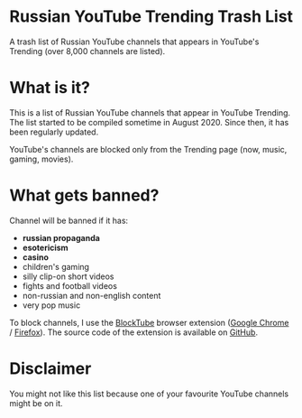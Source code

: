 # Russian YouTube Trending Trash List
A trash list of Russian YouTube channels that appears in YouTube's Trending (over 8,000 channels are listed).

# What is it?
This is a list of Russian YouTube channels that appear in YouTube Trending. The list started to be compiled sometime in
August 2020. Since then, it has been regularly updated.

YouTube's channels are blocked only from the Trending page (now, music, gaming, movies). 

# What gets banned?
Channel will be banned if it has: 
- **russian propaganda**
- **esotericism**
- **casino**
- children's gaming
- silly clip-on short videos
- fights and football videos
- non-russian and non-english content
- very pop music

To block channels, I use the [BlockTube](https://github.com/amitbl/blocktube) browser extension 
([Google Chrome](https://chrome.google.com/webstore/detail/blocktube/bbeaicapbccfllodepmimpkgecanonai) / 
[Firefox](https://addons.mozilla.org/en-US/firefox/addon/blocktube/)). 
The source code of the extension is available on [GitHub](https://github.com/amitbl/blocktube).

# Disclaimer
You might not like this list because one of your favourite YouTube channels might be on it.
